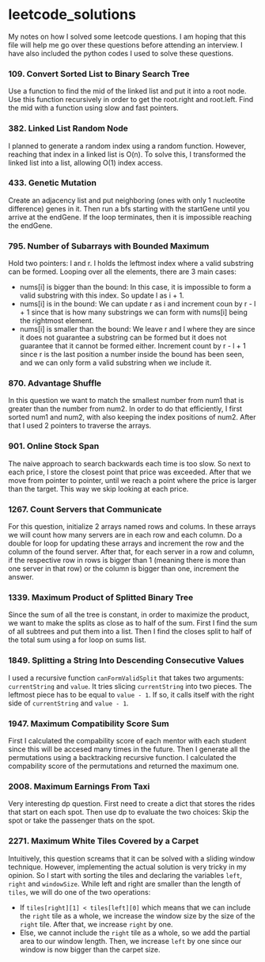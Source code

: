 # leetcode_solutions
My notes on how I solved some leetcode questions. I am hoping that this file will help me go over these questions before attending an interview. I have also included the python codes I used to solve these questions.

### 109. Convert Sorted List to Binary Search Tree
Use a function to find the mid of the linked list and put it into a root node. Use this function recursively in order to get the root.right and root.left. Find the mid with a function using slow and fast pointers.

### 382. Linked List Random Node
I planned to generate a random index using a random function. However, reaching that index in a linked list is O(n). To solve this, I transformed the linked list into a list, allowing O(1) index access.

### 433. Genetic Mutation
Create an adjacency list and put neighboring (ones with only 1 nucleotite difference) genes in it. Then run a bfs starting with the startGene until you arrive at the endGene. If the loop terminates, then it is impossible reaching the endGene.

### 795. Number of Subarrays with Bounded Maximum
Hold two pointers: l and r. l holds the leftmost index where a valid substring can be formed. Looping over all the elements, there are 3 main cases:
- nums[i] is bigger than the bound: In this case, it is impossible to form a valid substring with this index. So update l as i + 1.
- nums[i] is in the bound: We can update r as i and increment coun by r - l + 1 since that is how many substrings we can form with nums[i] being the rightmost element.
- nums[i] is smaller than the bound: We leave r and l where they are since it does not guarantee a substring can be formed but it does not guarantee that it cannot be formed either. Increment count by r - l + 1 since r is the last position a number inside the bound has been seen, and we can only form a valid substring when we include it.

### 870. Advantage Shuffle
In this question we want to match the smallest number from num1 that is greater than the number from num2. In order to do that efficiently, I first sorted num1 and num2, with also keeping the index positions of num2. After that I used 2 pointers to traverse the arrays.

### 901. Online Stock Span
The naive approach to search backwards each time is too slow. So next to each price, I store the closest point that price was exceeded. After that we move from pointer to pointer, until we reach a point where the price is larger than the target. This way we skip looking at each price.

### 1267. Count Servers that Communicate
For this question, initialize 2 arrays named rows and colums. In these arrays we will count how many servers are in each row and each column. Do a double for loop for updating these arrays and increment the row and the column of the found server. After that, for each server in a row and column, if the respective row in rows is bigger than 1 (meaning there is more than one server in that row) or the column is bigger than one, increment the answer.

### 1339. Maximum Product of Splitted Binary Tree
Since the sum of all the tree is constant, in order to maximize the product, we want to make the splits as close as to half of the sum. First I find the sum of all subtrees and put them into a list. Then I find the closes split to half of the total sum using a for loop on sums list.

### 1849. Splitting a String Into Descending Consecutive Values
I used a recursive function `canFormValidSplit` that takes two arguments: `currentString` and `value`. It tries slicing `currentString` into two pieces. The leftmost piece has to be equal to `value - 1`. If so, it calls itself with the right side of `currentString` and `value - 1`.

### 1947. Maximum Compatibility Score Sum
First I calculated the compability score of each mentor with each student since this will be accesed many times in the future. Then I generate all the permutations using a backtracking recursive function. I calculated the compability score of the permutations and returned the maximum one.

### 2008. Maximum Earnings From Taxi
Very interesting dp question. First need to create a dict that stores the rides that start on each spot. Then use dp to evaluate the two choices: Skip the spot or take the passenger thats on the spot.

### 2271. Maximum White Tiles Covered by a Carpet
Intuitively, this question screams that it can be solved with a sliding window technique. However, implementing the actual solution is very tricky in my opinion. So I start with sorting the tiles and declaring the variables `left`, `right` and `windowSize`. While left and right are smaller than the length of `tiles`, we will do one of the two operations:
- If `tiles[right][1] < tiles[left][0]` which means that we can include the `right` tile as a whole, we increase the window size by the size of the `right` tile. After that, we increase `right` by one.
- Else, we cannot include the `right` tile as a whole, so we add the partial area to our window length. Then, we increase `left` by one since our window is now bigger than the carpet size.
